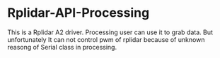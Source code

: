 # Rplidar-API-Processing

This is a Rplidar A2 driver. Processing user can use it to grab data. But unfortunately It can not control pwm of rplidar because of unknown reasong of Serial class in processing.
